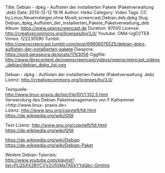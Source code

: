 Title: Debian - dpkg - Auflisten der installierten Pakete (Paketverwaltung .deb)
Date: 2013-12-12 19:16
Author: Heiko
Category: Video
Tags: CC by,Linux,Neueinsteiger,ohne Musik,screencast,Debian,deb,dpkg
Slug: Debian_dpkg_Auflisten_der_installierten_Pakete_Paketverwaltung_deb
Album: https://www.openscreencast.de
Duration: 97000
License: http://creativecommons.org/licenses/by/3.0/
Youtube: OMd-UgD2TE8
Vimeo: 122235590
Tumblr: http://openscreencast.tumblr.com/post/69806076525/debian-dpkg-auflisten-der-installierten-pakete
Diaspora: https://pod.geraspora.de/posts/1763056
Oggfile: http://www.librecontent.de/openscreencast/videos/openscreencast_videos_debian/debian_dpkg_list.ogg

Debian - dpkg - Auflisten der installierten Pakete (Paketverwaltung .deb)  
Lizenz: <http://creativecommons.org/licenses/by/3.0/>  
  
Textquelle:  
<http://www.linux-praxis.de/lpic1/lpi101/1.102.5.html>  
Verwendung des Debian Paketmanagements von F.Kalhammer <http://www.linux-
praxis.de>  
Lizenz: <http://www.gnu.org/copyleft/fdl.html>
<https://de.wikipedia.org/wiki/Gfdl>  
  
Text-Lizenz: <http://www.gnu.org/copyleft/fdl.html>
<https://de.wikipedia.org/wiki/Gfdl>  
  
<https://de.wikipedia.org/wiki/Debian>  
<https://de.wikipedia.org/wiki/Debian-Paket>  
  
Weitere Debian-Tutorials:  
<http://www.youtube.com/playlist?list=PLQSXX2BYCVV2UfGMxTKEkYYaQbc-Gmtmg>

